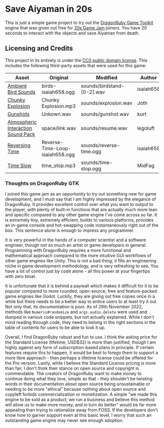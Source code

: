 # Save Aiyaman in 20s
This is just a simple game project to try out the [DragonRuby Game Toolkit](https://dragonruby.itch.io/dragonruby-gtk)
engine that was given out free for [20s Game Jam](https://itch.io/jam/20-second-game-jam) joiners. You have 20 seconds
to interact with the objects and save Aiyaman from death.


## Licensing and Credits
This project in its entirety is under the
[CC0 public domain license](https://creativecommons.org/publicdomain/zero/1.0/).
This includes the following third-party assets that were used for this game:

| Asset | Original | Modified | Author | License |
| --- | --- | --- | --- | --- |
| [Ambient Bird Sounds](https://opengameart.org/content/ambient-bird-sounds) | birds-isaiah658.ogg  | sounds/birdstand-[0-2].wav | isaiah658 | CC0 |
| [Chunky Explosion](https://opengameart.org/content/chunky-explosion) | Chunky Explosion.mp3 | sounds/explosion.wav | Joth | CC0 |
| [Gunshots](https://opengameart.org/content/gunshots) | Unkown.wav | sounds/gunshot.wav | kurt | CC0 |
| [Atmospheric Interaction Sound Pack](https://opengameart.org/content/atmospheric-interaction-sound-pack) | space/link.wav | sounds/resume.wav | legoluft | CC0 |
| [Reversing Time](https://opengameart.org/content/reversing-time-stuck-in-time) | Reverse-Time-Loop-isaiah658.ogg | sounds/reverse-time.ogg | isaiah658 | CC0 |
| [Time Slow](https://opengameart.org/content/time-slow) | time_stop.mp3 | sounds/time-stop.ogg | MidFag | CC0 |


### Thoughts on DragonRuby GTK
I joined this game jam as an opportunity to try out something new for game development, and I must say that I am highly
impressed by the elegance of DragonRuby. It provides excellent control over what you want to output to the player,
with plenty of built-in functions that are actually much more lean and specific compared to any other game engine I've
come across so far. It is extremely tiny, extremely efficient, builds to various platforms, provides an in-game
console and hot-swapping code instantaneously right out of the box. This sentence alone is enough to impress any
programmer.

It is very powerful in the hands of a computer scientist and a software engineer, though not so
much an artist or game developers in general. Programming with DragonRuby requires a more functional and mathematical
approach compared to the more intuitive GUI workflows of other game engines like Unity. This is not a bad thing; it
fills an engineering niche in game development methodology, and is very refreshing to see. You have a lot of
control just by code alone - all this power at your fingertips with zero bloat.

It is unfortunate that it is behind a paywall which makes it difficult for it to be popular compared to more rounded,
open-source, free and feature-packed game engines like Godot. Luckily, they are giving out free copies once in a while
but there needs to be a better way to entice users to at least try it out. Not only that, its documentation is poor.
As of 29th November 2022, methods like `Numeric#randomize` and `args.audio.delete` were used and dumped in various code
snippets, but not actually explained. While I don't mind reading through code, they need to belong in the
right sections in the table of contents for users to be able to look it up.

Overall, I find DragonRuby robust and fun to use. I think the asking price for the Standard License (lifetime, USD$32)
is more than justified, though I am highly against any form of subscription-based plans in principle. If certain
features require this to happen, it would be best to forego them to support a more libre approach - then perhaps a
lifetime license could be offered for the Pro version. Lastly, while I believe the Standard License pricing is more
than fair, I don't think their stance on open source and copyright is commendable. The creators of DragonRuby want to
make money to continue doing what they love, simple as that - they shouldn't be twisting words in their documentation
about open source being unsustainable or needing to be more "ethical" because nothing about open source and copyleft
forbids commercialization or monetization. A simple "we made this engine to be sold as a product; we run a business
and believe this method will allow us to make more money, and in turn do better" would be far more appealing than
trying to rationalize away from FOSS. If the developers don't know how to garner support even at this basic level,
I worry that such an outstanding game engine may never see enough adoption.
